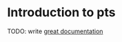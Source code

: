 # Introduction to pts

TODO: write [great documentation](http://jacobian.org/writing/great-documentation/what-to-write/)
